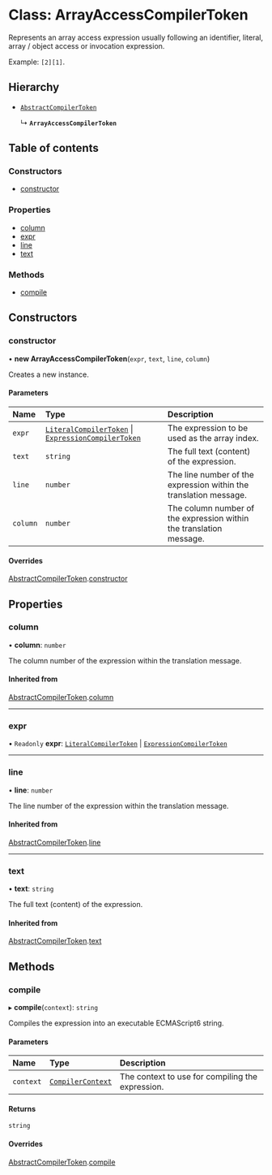 # Class: ArrayAccessCompilerToken

Represents an array access expression usually following an identifier, literal, array / object access or
invocation expression.

Example: `[2][1]`.

## Hierarchy

- [`AbstractCompilerToken`](AbstractCompilerToken.md)

  ↳ **`ArrayAccessCompilerToken`**

## Table of contents

### Constructors

- [constructor](ArrayAccessCompilerToken.md#constructor)

### Properties

- [column](ArrayAccessCompilerToken.md#column)
- [expr](ArrayAccessCompilerToken.md#expr)
- [line](ArrayAccessCompilerToken.md#line)
- [text](ArrayAccessCompilerToken.md#text)

### Methods

- [compile](ArrayAccessCompilerToken.md#compile)

## Constructors

### constructor

• **new ArrayAccessCompilerToken**(`expr`, `text`, `line`, `column`)

Creates a new instance.

#### Parameters

| Name | Type | Description |
| :------ | :------ | :------ |
| `expr` | [`LiteralCompilerToken`](LiteralCompilerToken.md) \| [`ExpressionCompilerToken`](ExpressionCompilerToken.md) | The expression to be used as the array index. |
| `text` | `string` | The full text (content) of the expression. |
| `line` | `number` | The line number of the expression within the translation message. |
| `column` | `number` | The column number of the expression within the translation message. |

#### Overrides

[AbstractCompilerToken](AbstractCompilerToken.md).[constructor](AbstractCompilerToken.md#constructor)

## Properties

### column

• **column**: `number`

The column number of the expression within the translation message.

#### Inherited from

[AbstractCompilerToken](AbstractCompilerToken.md).[column](AbstractCompilerToken.md#column)

___

### expr

• `Readonly` **expr**: [`LiteralCompilerToken`](LiteralCompilerToken.md) \| [`ExpressionCompilerToken`](ExpressionCompilerToken.md)

___

### line

• **line**: `number`

The line number of the expression within the translation message.

#### Inherited from

[AbstractCompilerToken](AbstractCompilerToken.md).[line](AbstractCompilerToken.md#line)

___

### text

• **text**: `string`

The full text (content) of the expression.

#### Inherited from

[AbstractCompilerToken](AbstractCompilerToken.md).[text](AbstractCompilerToken.md#text)

## Methods

### compile

▸ **compile**(`context`): `string`

Compiles the expression into an executable ECMAScript6 string.

#### Parameters

| Name | Type | Description |
| :------ | :------ | :------ |
| `context` | [`CompilerContext`](CompilerContext.md) | The context to use for compiling the expression. |

#### Returns

`string`

#### Overrides

[AbstractCompilerToken](AbstractCompilerToken.md).[compile](AbstractCompilerToken.md#compile)
